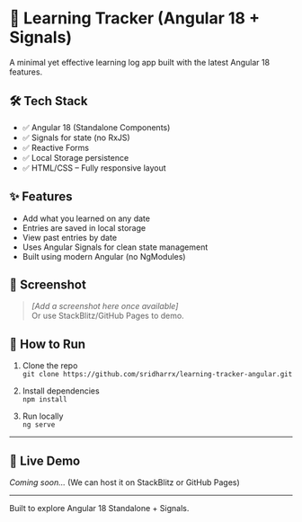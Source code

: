 # 📘 Learning Tracker (Angular 18 + Signals)

A minimal yet effective learning log app built with the latest Angular 18 features.

## 🛠 Tech Stack

- ✅ Angular 18 (Standalone Components)
- ✅ Signals for state (no RxJS)
- ✅ Reactive Forms
- ✅ Local Storage persistence
- ✅ HTML/CSS – Fully responsive layout

## ✨ Features

- Add what you learned on any date
- Entries are saved in local storage
- View past entries by date
- Uses Angular Signals for clean state management
- Built using modern Angular (no NgModules)

## 📸 Screenshot

> _[Add a screenshot here once available]_  
> Or use StackBlitz/GitHub Pages to demo.

## 🚀 How to Run

1. Clone the repo  
   `git clone https://github.com/sridharrx/learning-tracker-angular.git`

2. Install dependencies  
   `npm install`

3. Run locally  
   `ng serve`

---

## 🔗 Live Demo  
_Coming soon…_ (We can host it on StackBlitz or GitHub Pages)

---

Built to explore Angular 18 Standalone + Signals.
